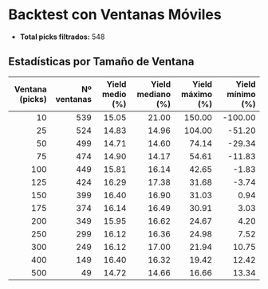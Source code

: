 # Backtest con Ventanas Móviles

- **Total picks filtrados:** 548

## Estadísticas por Tamaño de Ventana

| Ventana (picks) | Nº ventanas | Yield medio (%) | Yield mediano (%) | Yield máximo (%) | Yield mínimo (%) |
|---------------:|------------:|----------------:|------------------:|-----------------:|-----------------:|
|              10 |          539 |           15.05 |             21.00 |          150.00 |         -100.00 |
|              25 |          524 |           14.83 |             14.96 |          104.00 |          -51.20 |
|              50 |          499 |           14.71 |             14.60 |           74.14 |          -29.34 |
|              75 |          474 |           14.90 |             14.17 |           54.61 |          -11.83 |
|             100 |          449 |           15.81 |             16.14 |           42.65 |           -1.83 |
|             125 |          424 |           16.29 |             17.38 |           31.68 |           -3.74 |
|             150 |          399 |           16.40 |             16.90 |           31.03 |            0.94 |
|             175 |          374 |           16.14 |             16.49 |           30.91 |            3.03 |
|             200 |          349 |           15.95 |             16.62 |           24.67 |            4.20 |
|             250 |          299 |           16.12 |             16.36 |           24.98 |            7.52 |
|             300 |          249 |           16.12 |             17.00 |           21.94 |           10.75 |
|             400 |          149 |           16.40 |             16.32 |           19.42 |           12.42 |
|             500 |           49 |           14.72 |             14.66 |           16.66 |           13.34 |